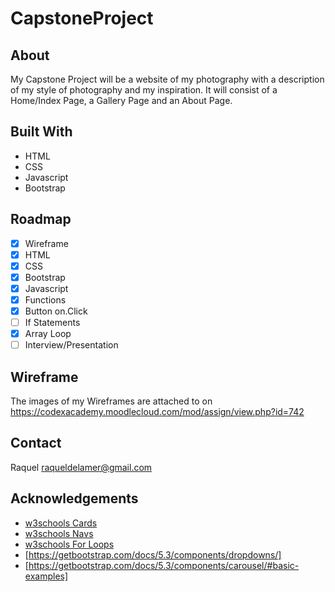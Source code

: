 # CapstoneProject
## About

My Capstone Project will be a website of my photography with a description of my style of photography and my inspiration. It will consist of a Home/Index Page, a Gallery Page and an About Page.

## Built With

* HTML
* CSS
* Javascript
* Bootstrap

## Roadmap

- [x] Wireframe
- [x] HTML
- [x] CSS
- [x] Bootstrap
- [x] Javascript
- [x] Functions
- [x] Button on.Click
- [ ] If Statements
- [x] Array Loop
- [ ] Interview/Presentation

## Wireframe

The images of my Wireframes are attached to on https://codexacademy.moodlecloud.com/mod/assign/view.php?id=742

## Contact

Raquel raqueldelamer@gmail.com

## Acknowledgements

* [w3schools Cards](https://www.w3schools.com/bootstrap5/bootstrap_cards.php)
* [w3schools Navs](https://www.w3schools.com/bootstrap5/bootstrap_navs.php)
* [w3schools For Loops](https://www.w3schools.com/js/js_loop_for.asp)
* [https://getbootstrap.com/docs/5.3/components/dropdowns/]
* [https://getbootstrap.com/docs/5.3/components/carousel/#basic-examples]
